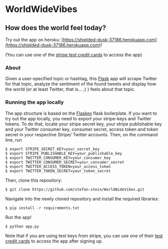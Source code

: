 # WorldWideVibes
## How does the world feel today?

Try out the app on heroku: [https://shielded-dusk-37186.herokuapp.com](https://shielded-dusk-37186.herokuapp.com)!

(You can use one of the [stripe test credit cards](https://stripe.com/docs/testing) to access the app)

### About
Given a user-specified topic or hashtag, this [Flask](https://flask.palletsprojects.com/en/1.1.x/) app will scrape Twitter for that topic, analyze the sentiment of the found tweets and display how the world (or at least Twitter, that is... ;) ) feels about that topic.

### Running the app locally

The app structure is based on the [Flaskex](https://github.com/anfederico/Flaskex) flask boilerplate. If you want to try out the app locally, you need to export your stripe-keys and Twitter tokens. To do that, locate your stripe secret key, your stripe publishable key and your Twitter consumer key, consumer secret, access token and token secret in your respective Stripe/ Twitter accounts. Then, on the command line, run

```
$ export STRIPE_SECRET_KEY=your_secret_key
$ export STRIPE_PUBLISHABLE_KEY=your_publishable_key
$ export TWITTER_CONSUMER_KEY=your_consumer_key
$ export TWITTER_CONSUMER_SECRET=your_consumer_secret
$ export TWITTER_ACCESS_TOKEN=your_access_token
$ export TWITTER_TOKEN_SECRET=your_token_secret
```

Then, clone this repository:

````
$ git clone https://github.com/stefan-stein/WorldWideVibes.git
````

Navigate into the newly cloned repository and install the required libraries:
```
$ pip install -r requirements.txt
```

Run the app!
```
$ python app.py
```

Note that if you are using test keys from stripe, you can use one of their [test credit cards](https://stripe.com/docs/testing) to access the app after signing up.




